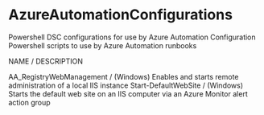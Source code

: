# AzureAutomationConfigurations
Powershell DSC configurations for use by Azure Automation Configuration
Powershell scripts to use by Azure Automation runbooks

NAME / DESCRIPTION

AA_RegistryWebManagement / (Windows) Enables and starts remote administration of a local IIS instance
Start-DefaultWebSite / (Windows) Starts the default web site on an IIS computer via an Azure Monitor alert action group

